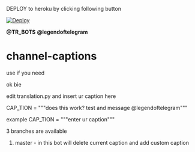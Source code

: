 DEPLOY to heroku by clicking following button

[![Deploy](https://www.herokucdn.com/deploy/button.svg)](https://heroku.com/deploy)

<B>@TR_BOTS</B>
<B>@legendoftelegram</B>






# channel-captions
use if you need 



ok bie 


edit translation.py and insert ur caption here 

CAP_TION = """does this work? test and message @legendoftelegram"""

example CAP_TION = """enter ur caption"""





3 branches are available

1) master - in this bot will delete current caption and add custom caption
